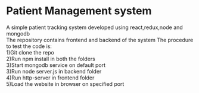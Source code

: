 # Patient Management system
A simple patient tracking system developed using react,redux,node and mongodb  
The repository contains frontend and backend of the system
The procedure to test the code is:  
1)Git clone the repo  
2)Run npm install in both the folders  
3)Start mongodb service on default port    
3)Run node server.js in backend folder   
4)Run http-server in frontend folder  
5)Load the website in browser on specified port  
